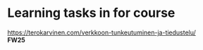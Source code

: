 # Learning tasks in for course  
<https://terokarvinen.com/verkkoon-tunkeutuminen-ja-tiedustelu/> <br> 
**FW25**
